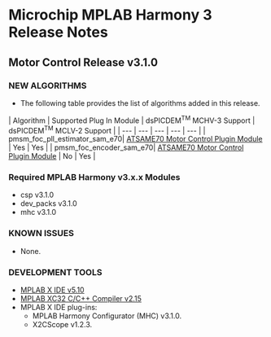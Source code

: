 # Microchip MPLAB Harmony 3 Release Notes
## Motor Control Release v3.1.0

### NEW ALGORITHMS

- The following table provides the list of algorithms added in this release.

| Algorithm | Supported Plug In Module | dsPICDEM<sup>TM</sup> MCHV-3 Support | dsPICDEM<sup>TM</sup> MCLV-2 Support  |
| --- | --- | --- | --- | --- |
| pmsm_foc_pll_estimator_sam_e70| [ATSAME70 Motor Control Plugin Module](https://www.microchip.com/Developmenttools/ProductDetails/MA320203)   | Yes | Yes |
| pmsm_foc_encoder_sam_e70| [ATSAME70 Motor Control Plugin Module](https://www.microchip.com/Developmenttools/ProductDetails/MA320203)   | No | Yes |

### Required MPLAB Harmony v3.x.x Modules
* csp v3.1.0
* dev_packs v3.1.0
* mhc v3.1.0

### KNOWN ISSUES

* None.

### DEVELOPMENT TOOLS

* [MPLAB X IDE v5.10](https://www.microchip.com/mplab/mplab-x-ide)
* [MPLAB XC32 C/C++ Compiler v2.15](https://www.microchip.com/mplab/compilers)
* MPLAB X IDE plug-ins:
  * MPLAB Harmony Configurator (MHC) v3.1.0.
  * X2CScope v1.2.3.
